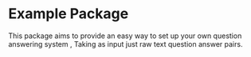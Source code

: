 # Example Package
This package aims to provide an easy way to set up your own question answering system , 
Taking as input just raw text question answer pairs.
